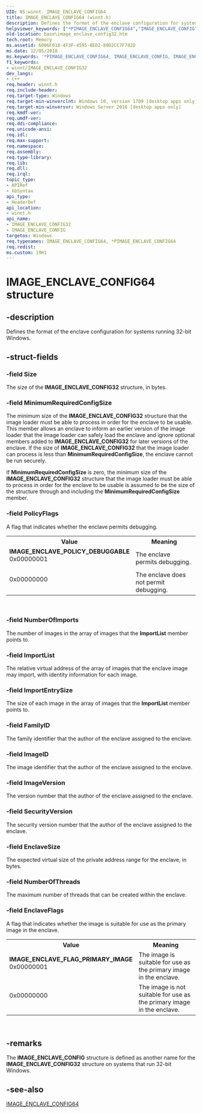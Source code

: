 ```yaml
---
UID: NS:winnt._IMAGE_ENCLAVE_CONFIG64
title: IMAGE_ENCLAVE_CONFIG64 (winnt.h)
description: Defines the format of the enclave configuration for systems running 32-bit Windows.helpviewer_keywords: ["*PIMAGE_ENCLAVE_CONFIG64","IMAGE_ENCLAVE_CONFIG","IMAGE_ENCLAVE_CONFIG32","IMAGE_ENCLAVE_CONFIG32 structure","IMAGE_ENCLAVE_CONFIG64","IMAGE_ENCLAVE_FLAG_PRIMARY_IMAGE","IMAGE_ENCLAVE_POLICY_DEBUGGABLE","PIMAGE_ENCLAVE_CONFIG32","PIMAGE_ENCLAVE_CONFIG32 structure pointer","_IMAGE_ENCLAVE_CONFIG32","base.image_enclave_config","base.image_enclave_config32","winnt/IMAGE_ENCLAVE_CONFIG32","winnt/PIMAGE_ENCLAVE_CONFIG32"]
old-location: base\image_enclave_config32.htm
tech.root: Memory
ms.assetid: 6006F018-4F3F-4595-8ED2-89D2CC7F782D
ms.date: 12/05/2018
ms.keywords: '*PIMAGE_ENCLAVE_CONFIG64, IMAGE_ENCLAVE_CONFIG, IMAGE_ENCLAVE_CONFIG32, IMAGE_ENCLAVE_CONFIG32 structure, IMAGE_ENCLAVE_CONFIG64, IMAGE_ENCLAVE_FLAG_PRIMARY_IMAGE, IMAGE_ENCLAVE_POLICY_DEBUGGABLE, PIMAGE_ENCLAVE_CONFIG32, PIMAGE_ENCLAVE_CONFIG32 structure pointer, _IMAGE_ENCLAVE_CONFIG32, base.image_enclave_config, base.image_enclave_config32, winnt/IMAGE_ENCLAVE_CONFIG32, winnt/PIMAGE_ENCLAVE_CONFIG32'
f1_keywords:
- winnt/IMAGE_ENCLAVE_CONFIG32
dev_langs:
- c++
req.header: winnt.h
req.include-header: 
req.target-type: Windows
req.target-min-winverclnt: Windows 10, version 1709 [desktop apps only]
req.target-min-winversvr: Windows Server 2016 [desktop apps only]
req.kmdf-ver: 
req.umdf-ver: 
req.ddi-compliance: 
req.unicode-ansi: 
req.idl: 
req.max-support: 
req.namespace: 
req.assembly: 
req.type-library: 
req.lib: 
req.dll: 
req.irql: 
topic_type:
- APIRef
- kbSyntax
api_type:
- HeaderDef
api_location:
- winnt.h
api_name:
- IMAGE_ENCLAVE_CONFIG32
- IMAGE_ENCLAVE_CONFIG
targetos: Windows
req.typenames: IMAGE_ENCLAVE_CONFIG64, *PIMAGE_ENCLAVE_CONFIG64
req.redist: 
ms.custom: 19H1
---
```


# IMAGE_ENCLAVE_CONFIG64 structure


## -description


Defines the format of the enclave configuration for systems running 32-bit Windows.


## -struct-fields




### -field Size

The size of the <b>IMAGE_ENCLAVE_CONFIG32</b> structure, in bytes.


### -field MinimumRequiredConfigSize

The minimum size of the <b>IMAGE_ENCLAVE_CONFIG32</b> structure that the image loader must be able to process in order for the enclave to be usable.  This member allows an enclave to inform an earlier version of the image loader that the image loader can safely load the enclave and ignore optional members added to <b>IMAGE_ENCLAVE_CONFIG32</b> for later versions of the enclave. If the size of <b>IMAGE_ENCLAVE_CONFIG32</b> that the image loader can process is less than <b>MinimumRequiredConfigSize</b>, the enclave cannot be run securely.

If <b>MinimumRequiredConfigSize</b> is zero, the minimum size of the <b>IMAGE_ENCLAVE_CONFIG32</b> structure that the image loader must be able to process in order for the enclave to be usable is assumed to be the size of the structure through and including the <b>MinimumRequiredConfigSize</b> member.


### -field PolicyFlags

A flag that indicates whether the enclave permits debugging.

<table>
<tr>
<th>Value</th>
<th>Meaning</th>
</tr>
<tr>
<td width="40%"><a id="IMAGE_ENCLAVE_POLICY_DEBUGGABLE"></a><a id="image_enclave_policy_debuggable"></a><dl>
<dt><b>IMAGE_ENCLAVE_POLICY_DEBUGGABLE</b></dt>
<dt>0x00000001</dt>
</dl>
</td>
<td width="60%">
The enclave permits debugging.

</td>
</tr>
<tr>
<td width="40%">
<dl>
<dt>0x00000000</dt>
</dl>
</td>
<td width="60%">
The enclave does not permit debugging.

</td>
</tr>
</table>
 


### -field NumberOfImports

The number of images in the array of images that the <b>ImportList</b> member points to. 


### -field ImportList

The relative virtual address of the array of images that the enclave image may import, with identity information for each image.


### -field ImportEntrySize

The size of each image in the array of images that the <b>ImportList</b> member points to. 


### -field FamilyID

The family identifier that the author of the enclave assigned to the enclave.


### -field ImageID

The image identifier that the author of the enclave assigned to the enclave.


### -field ImageVersion

The version number that the author of the enclave assigned to the enclave.


### -field SecurityVersion

The security version number that the author of the enclave assigned to the enclave.


### -field EnclaveSize

The expected virtual size of the private address range for the enclave, in bytes.


### -field NumberOfThreads

The maximum number of threads that can be created within the enclave.


### -field EnclaveFlags

A flag that indicates whether the image is suitable for use as the primary image in the enclave. 

<table>
<tr>
<th>Value</th>
<th>Meaning</th>
</tr>
<tr>
<td width="40%"><a id="IMAGE_ENCLAVE_FLAG_PRIMARY_IMAGE"></a><a id="image_enclave_flag_primary_image"></a><dl>
<dt><b>IMAGE_ENCLAVE_FLAG_PRIMARY_IMAGE</b></dt>
<dt>0x00000001</dt>
</dl>
</td>
<td width="60%">
The image is suitable for use as the primary image in the enclave.

</td>
</tr>
<tr>
<td width="40%">
<dl>
<dt>0x00000000</dt>
</dl>
</td>
<td width="60%">
The image is not suitable for use as the primary image in the enclave.

</td>
</tr>
</table>
 


## -remarks



The <b>IMAGE_ENCLAVE_CONFIG</b> structure is defined as another name for the <b>IMAGE_ENCLAVE_CONFIG32</b> structure on systems that run 32-bit Windows.




## -see-also




<a href="https://docs.microsoft.com/previous-versions/windows/desktop/legacy/mt844244(v=vs.85)">IMAGE_ENCLAVE_CONFIG64</a>
 

 

